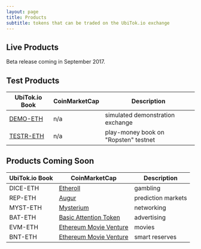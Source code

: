 ```yaml
---
layout: page
title: Products
subtitle: tokens that can be traded on the UbiTok.io exchange
---
```


## Live Products

Beta release coming in September 2017.

## Test Products

|UbiTok.io Book|CoinMarketCap|Description|
|------|----|----|
|[DEMO-ETH](http://ubitok.io/exchange/DEMO-ETH/)|n/a|simulated demonstration exchange|
|[TESTR-ETH](http://ubitok.io/exchange/TESTR-ETH/)|n/a|play-money book on "Ropsten" testnet|

## Products Coming Soon

|UbiTok.io Book|CoinMarketCap|Description|
|------|----|----|
|DICE-ETH|[Etheroll](https://coinmarketcap.com/assets/etheroll/)|gambling|
|REP-ETH|[Augur](https://coinmarketcap.com/assets/augur/)|prediction markets|
|MYST-ETH|[Mysterium](https://coinmarketcap.com/assets/mysterium/)|networking|
|BAT-ETH|[Basic Attention Token](https://coinmarketcap.com/assets/basic-attention-token/)|advertising|
|EVM-ETH|[Ethereum Movie Venture](https://coinmarketcap.com/assets/ethereum-movie-venture/)|movies|
|BNT-ETH|[Ethereum Movie Venture](https://coinmarketcap.com/assets/bancor/)|smart reserves|
